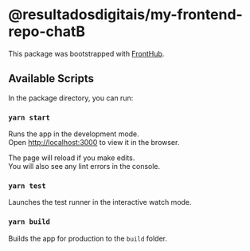 # @resultadosdigitais/my-frontend-repo-chatB

This package was bootstrapped with [FrontHub](https://github.com/ResultadosDigitais/front-hub).

## Available Scripts

In the package directory, you can run:

### `yarn start`

Runs the app in the development mode.<br />
Open [http://localhost:3000](http://localhost:3000) to view it in the browser.

The page will reload if you make edits.<br />
You will also see any lint errors in the console.

### `yarn test`

Launches the test runner in the interactive watch mode.

### `yarn build`

Builds the app for production to the `build` folder.
